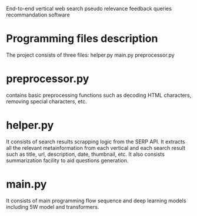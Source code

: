 End-to-end vertical web search pseudo relevance feedback queries recommandation software

# Programming files description
The project consists of three files:
helper.py
main.py
preprocessor.py

# preprocessor.py
contains basic preprocessing functions such as decoding HTML characters, removing special characters, etc.

# helper.py
It consists of search results scrapping logic from the SERP API. It extracts all the relevant metainformation from each vertical and each search result such as title, url, description, date, thumbnail, etc. It also consists summarization facility to aid questions generation.

# main.py
It consists of main programming flow sequence and deep learning models including 5W model and transformers.